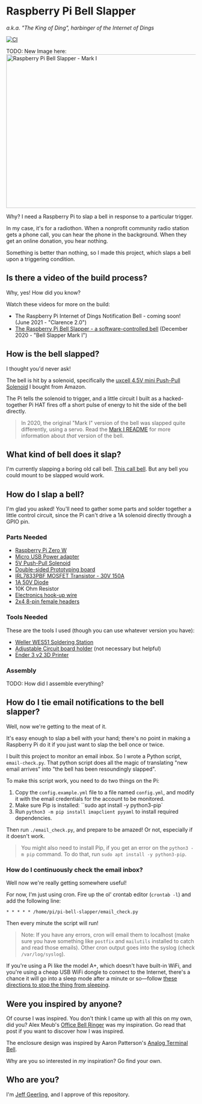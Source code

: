 # Raspberry Pi Bell Slapper

_a.k.a. "The King of Ding", harbinger of the Internet of Dings_

[![CI](https://github.com/geerlingguy/pi-bell-slapper/workflows/CI/badge.svg)](https://github.com/geerlingguy/pi-bell-slapper/actions?query=workflow%3ACI)

TODO: New Image here: <img src="https://raw.githubusercontent.com/geerlingguy/pi-bell-slapper/master/images/bell-slapper-mark-1.jpeg" width="600" height="408" alt="Raspberry Pi Bell Slapper - Mark I" />

Why? I need a Raspberry Pi to slap a bell in response to a particular trigger.

In my case, it's for a radiothon. When a nonprofit community radio station gets a phone call, you can hear the phone in the background. When they get an online donation, you hear nothing.

Something is better than nothing, so I made this project, which slaps a bell upon a triggering condition.

## Is there a video of the build process?

Why, yes! How did you know?

Watch these videos for more on the build:

  - The Raspberry Pi Internet of Dings Notification Bell - coming soon! (June 2021 - "Clarence 2.0")
  - [The Raspberry Pi Bell Slapper - a software-controlled bell](https://www.youtube.com/watch?v=Etr7uIL9spg) (December 2020 - "Bell Slapper Mark I")

## How is the bell slapped?

I thought you'd never ask!

The bell is hit by a solenoid, specifically the [uxcell 4.5V mini Push-Pull Solenoid](https://amzn.to/2UkcLvh) I bought from Amazon.

The Pi tells the solenoid to trigger, and a little circuit I built as a hacked-together Pi HAT fires off a short pulse of energy to hit the side of the bell directly.

> In 2020, the original "Mark I" version of the bell was slapped quite differently, using a servo. Read the [Mark I README](README-Mark-I.md) for more information about _that_ version of the bell.

## What kind of bell does it slap?

I'm currently slapping a boring old call bell. [This call bell](https://amzn.to/3iCUL5F). But any bell you could mount to be slapped would work.

## How do I slap a bell?

I'm glad you asked! You'll need to gather some parts and solder together a little control circuit, since the Pi can't drive a 1A solenoid directly through a GPIO pin.

### Parts Needed

  - [Raspberry Pi Zero W](https://www.raspberrypi.org/products/raspberry-pi-zero-w/)
  - [Micro USB Power adapter](https://amzn.to/3zGpCrL)
  - [5V Push-Pull Solenoid](https://amzn.to/3cYFxI2)
  - [Double-sided Prototyping board](https://amzn.to/3zTqrxE)
  - [IRL7833PBF MOSFET Transistor - 30V 150A](https://amzn.to/3iYr3Mj)
  - [1A 50V Diode](https://amzn.to/3wNcJtY)
  - 10K Ohm Resistor
  - [Electronics hook-up wire](https://amzn.to/3xEUxCS)
  - [2x4 8-pin female headers](https://amzn.to/3vLDa1O)

### Tools Needed

These are the tools I used (though you can use whatever version you have):

  - [Weller WES51 Soldering Station](https://amzn.to/3iUX6g8)
  - [Adjustable Circuit board holder](https://amzn.to/35CrgNo) (not necessary but helpful)
  - [Ender 3 v2 3D Printer](https://amzn.to/3xGxojo)

### Assembly

TODO: How did I assemble everything?

## How do I tie email notifications to the bell slapper?

Well, now we're getting to the meat of it.

It's easy enough to slap a bell with your hand; there's no point in making a Raspberry Pi do it if you just want to slap the bell once or twice.

I built this project to monitor an email inbox. So I wrote a Python script, `email-check.py`. That python script does all the magic of translating "new email arrives" into "the bell has been resoundingly slapped".

To make this script work, you need to do two things on the Pi:

  1. Copy the `config.example.yml` file to a file named `config.yml`, and modify it with the email credentials for the account to be monitored.
  2. Make sure Pip is installed: ``sudo apt install -y python3-pip`
  3. Run `python3 -m pip install imapclient pyyaml` to install required dependencies.

Then run `./email_check.py`, and prepare to be amazed! Or not, especially if it doesn't work.

> You might also need to install Pip, if you get an error on the `python3 -m pip` command. To do that, run `sudo apt install -y python3-pip`.

### How do I continuously check the email inbox?

Well now we're really getting somewhere useful!

For now, I'm just using cron. Fire up the ol' crontab editor (`crontab -l`) and add the following line:

```
* * * * * /home/pi/pi-bell-slapper/email_check.py
```

Then every minute the script will run!

> Note: If you have any errors, cron will email them to localhost (make sure you have something like `postfix` and `mailutils` installed to catch and read those emails). Other cron output goes into the syslog (check `/var/log/syslog`).

If you're using a Pi like the model A+, which doesn't have built-in WiFi, and you're using a cheap USB WiFi dongle to connect to the Internet, there's a chance it will go into a sleep mode after a minute or so—follow [these directions to stop the thing from sleeping](https://www.jeffgeerling.com/blogs/jeff-geerling/edimax-ew-7811un-tenda-w311mi-wifi-raspberry-pi).

## Were you inspired by anyone?

Of course I was inspired. You don't think I came up with all this on my own, did you? Alex Meub's [Office Bell Ringer](https://alexmeub.com/office-bell-ringer/) was my inspiration. Go read that post if you want to discover how I was inspired.

The enclosure design was inspired by Aaron Patterson's [Analog Terminal Bell](https://github.com/tenderlove/analog-terminal-bell).

Why are you so interested in _my_ inspiration? Go find your own.

## Who are you?

I'm [Jeff Geerling](https://www.jeffgeerling.com), and I approve of this repository.
